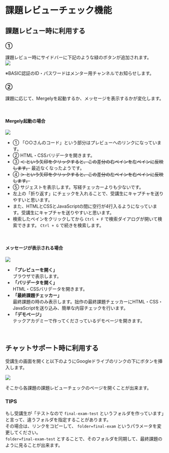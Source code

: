 # 課題レビューチェック機能

## 課題レビュー時に利用する

### ①

課題レビュー時にサイドバーに下記のような緑のボタンが追加されます。  
[![](https://i.gyazo.com/3aec00f120fe202ff395ed4d194e5cba.png)](https://gyazo.com/3aec00f120fe202ff395ed4d194e5cba)

※BASIC認証のID・パスワードはメンター用チャンネルでお知らせします。

### ②

課題に応じて、Mergelyを起動するか、メッセージを表示するかが変化します。

&nbsp;

#### Mergely起動の場合

[![](https://i.gyazo.com/22683711dcc2116887c95c1ff8f0451e.png)](https://gyazo.com/22683711dcc2116887c95c1ff8f0451e)

- ① 「○○さんのコード」という部分はプレビューへのリンクになっています。
- ② HTML・CSSバリデータを開きます。
- ③ ~~＜ という矢印をクリックすると、この差分の右ペインを左ペインに反映します。~~ 最近なくなったようです。
- ④ ~~＞ という矢印をクリックすると、この差分の左ペインを右ペインに反映します。~~
- ⑤ サジェストを表示します。写経チェッカーよりも少ないです。
- 左上の「折り返す」にチェックを入れることで、受講生にキャプチャを送りやすいと思います。
- また、HTMLとCSSとJavaScriptの間に空行が4行入るようになっています。受講生にキャプチャを送りやすいと思います。
- 検索したペインをクリックしてから `Ctrl + F` で検索ダイアログが開いて検索できます。 `Ctrl + G` で続きを検索します。

&nbsp;

#### メッセージが表示される場合

[![](https://i.gyazo.com/8b89fc742e378fab33e5a45ce871884d.png)](https://gyazo.com/8b89fc742e378fab33e5a45ce871884d)

- **「プレビューを開く」**  
ブラウザで表示します。
- **「バリデータを開く」**  
HTML・CSSバリデータを開きます。
- **「最終課題チェッカー」**  
最終課題の時のみ表示します。拙作の最終課題チェッカーにHTML・CSS・JavaScriptを送り込み、簡単な内容チェックを行います。
- **「デモページ」**  
テックアカデミーで作ってくださっているデモページを開きます。

&nbsp;

## チャットサポート時に利用する

受講生の画面を開くと以下のようにGoogleドライブのリンクの下にボタンを挿入します。

[![](https://i.gyazo.com/8c386bedc5b9dc3d9115d1af5be79db8.png)](https://gyazo.com/8c386bedc5b9dc3d9115d1af5be79db8)

そこから各課題の課題レビューチェックのページを開くことが出来ます。

### TIPS

もし受講生が「テストなので `final-exam-test` というフォルダを作っています」と言って、違うフォルダを指定することがあります。  
その場合は、リンクをコピーして、 `folder=final-exam` というパラメータを変更してください。  
`folder=final-exam-test` とすることで、そのフォルダを同期して、最終課題のように見ることが出来ます。

